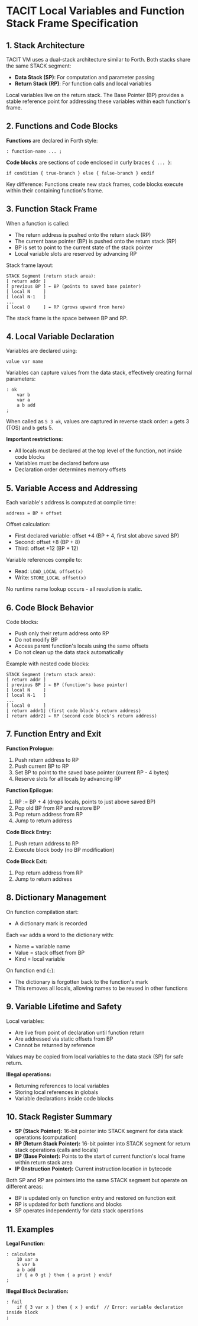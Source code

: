# TACIT Local Variables and Function Stack Frame Specification

## 1. Stack Architecture

TACIT VM uses a dual-stack architecture similar to Forth. Both stacks share the same STACK segment:

- **Data Stack (SP)**: For computation and parameter passing
- **Return Stack (RP)**: For function calls and local variables

Local variables live on the return stack. The Base Pointer (BP) provides a stable reference point for addressing these variables within each function's frame.

## 2. Functions and Code Blocks

**Functions** are declared in Forth style:
```
: function-name ... ;
```

**Code blocks** are sections of code enclosed in curly braces `{ ... }`:
```
if condition { true-branch } else { false-branch } endif
```

Key difference: Functions create new stack frames, code blocks execute within their containing function's frame.

## 3. Function Stack Frame

When a function is called:

- The return address is pushed onto the return stack (RP)
- The current base pointer (BP) is pushed onto the return stack (RP)
- BP is set to point to the current state of the stack pointer
- Local variable slots are reserved by advancing RP

Stack frame layout:
```
STACK Segment (return stack area):
[ return addr ]
[ previous BP ] ← BP (points to saved base pointer)
[ local N     ]
[ local N-1   ]
...
[ local 0     ] ← RP (grows upward from here)
```

The stack frame is the space between BP and RP.

## 4. Local Variable Declaration

Variables are declared using:
```
value var name
```

Variables can capture values from the data stack, effectively creating formal parameters:
```
: ok
    var b
    var a
    a b add
;
```

When called as `5 3 ok`, values are captured in reverse stack order: `a` gets 3 (TOS) and `b` gets 5.

**Important restrictions:**
- All locals must be declared at the top level of the function, not inside code blocks
- Variables must be declared before use
- Declaration order determines memory offsets

## 5. Variable Access and Addressing

Each variable's address is computed at compile time:
```
address = BP + offset
```

Offset calculation:
- First declared variable: offset +4 (BP + 4, first slot above saved BP)
- Second: offset +8 (BP + 8)
- Third: offset +12 (BP + 12)

Variable references compile to:
- Read: `LOAD_LOCAL offset(x)`
- Write: `STORE_LOCAL offset(x)`

No runtime name lookup occurs - all resolution is static.

## 6. Code Block Behavior

Code blocks:
- Push only their return address onto RP
- Do not modify BP
- Access parent function's locals using the same offsets
- Do not clean up the data stack automatically

Example with nested code blocks:
```
STACK Segment (return stack area):
[ return addr ]
[ previous BP ] ← BP (function's base pointer)
[ local N     ]
[ local N-1   ]
...
[ local 0     ]
[ return addr1] (first code block's return address)
[ return addr2] ← RP (second code block's return address)
```

## 7. Function Entry and Exit

**Function Prologue:**
1. Push return address to RP
2. Push current BP to RP
3. Set BP to point to the saved base pointer (current RP - 4 bytes)
4. Reserve slots for all locals by advancing RP

**Function Epilogue:**
1. RP := BP + 4 (drops locals, points to just above saved BP)
2. Pop old BP from RP and restore BP
3. Pop return address from RP
4. Jump to return address

**Code Block Entry:**
1. Push return address to RP
2. Execute block body (no BP modification)

**Code Block Exit:**
1. Pop return address from RP
2. Jump to return address

## 8. Dictionary Management

On function compilation start:
- A dictionary mark is recorded

Each `var` adds a word to the dictionary with:
- Name = variable name
- Value = stack offset from BP
- Kind = local variable

On function end (`;`):
- The dictionary is forgotten back to the function's mark
- This removes all locals, allowing names to be reused in other functions

## 9. Variable Lifetime and Safety

Local variables:
- Are live from point of declaration until function return
- Are addressed via static offsets from BP
- Cannot be returned by reference

Values may be copied from local variables to the data stack (SP) for safe return.

**Illegal operations:**
- Returning references to local variables
- Storing local references in globals
- Variable declarations inside code blocks

## 10. Stack Register Summary

- **SP (Stack Pointer):** 16-bit pointer into STACK segment for data stack operations (computation)
- **RP (Return Stack Pointer):** 16-bit pointer into STACK segment for return stack operations (calls and locals)
- **BP (Base Pointer):** Points to the start of current function's local frame within return stack area
- **IP (Instruction Pointer):** Current instruction location in bytecode

Both SP and RP are pointers into the same STACK segment but operate on different areas:
- BP is updated only on function entry and restored on function exit
- RP is updated for both functions and blocks
- SP operates independently for data stack operations

## 11. Examples

**Legal Function:**
```
: calculate
    10 var a
    5 var b
    a b add
    if { a 0 gt } then { a print } endif
;
```

**Illegal Block Declaration:**
```
: fail
    if { 3 var x } then { x } endif  // Error: variable declaration inside block
;
```